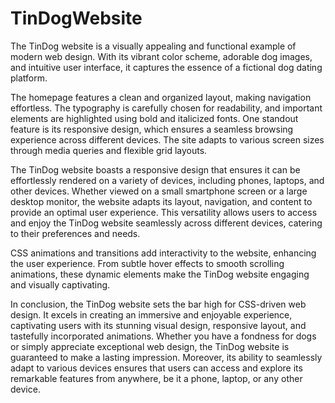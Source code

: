 # TinDogWebsite

The TinDog website is a visually appealing and functional example of modern web design. With its vibrant color scheme, adorable dog images, and intuitive user interface, it captures the essence of a fictional dog dating platform.

The homepage features a clean and organized layout, making navigation effortless. The typography is carefully chosen for readability, and important elements are highlighted using bold and italicized fonts.
One standout feature is its responsive design, which ensures a seamless browsing experience across different devices. The site adapts to various screen sizes through media queries and flexible grid layouts.

The TinDog website boasts a responsive design that ensures it can be effortlessly rendered on a variety of devices, including phones, laptops, and other devices. Whether viewed on a small smartphone screen or a large desktop monitor, the website adapts its layout, navigation, and content to provide an optimal user experience. This versatility allows users to access and enjoy the TinDog website seamlessly across different devices, catering to their preferences and needs.

CSS animations and transitions add interactivity to the website, enhancing the user experience. From subtle hover effects to smooth scrolling animations, these dynamic elements make the TinDog website engaging and visually captivating.

In conclusion, the TinDog website sets the bar high for CSS-driven web design. It excels in creating an immersive and enjoyable experience, captivating users with its stunning visual design, responsive layout, and tastefully incorporated animations. Whether you have a fondness for dogs or simply appreciate exceptional web design, the TinDog website is guaranteed to make a lasting impression. Moreover, its ability to seamlessly adapt to various devices ensures that users can access and explore its remarkable features from anywhere, be it a phone, laptop, or any other device.
